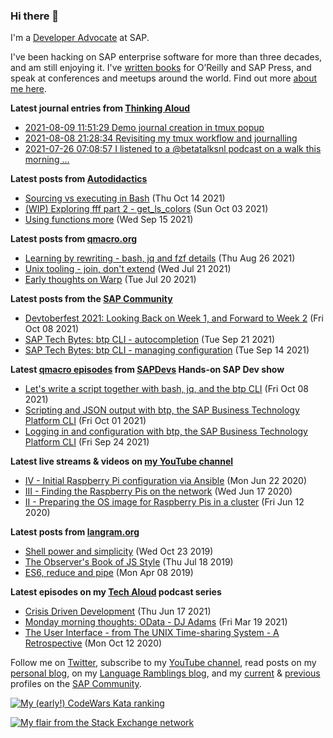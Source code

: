 
### Hi there 👋

I'm a [Developer Advocate](https://developers.sap.com/) at SAP.

I've been hacking on SAP enterprise software for more than three decades, and am still enjoying it. I've [written books](https://qmacro.org/about/#writing-and-talks) for O’Reilly and SAP Press, and speak at conferences and meetups around the world. Find out more [about me here](https://qmacro.org/about).

**Latest journal entries from [Thinking Aloud](https://github.com/qmacro/thinking-aloud)**
- [2021-08-09 11:51:29 Demo journal creation in tmux popup](https://github.com/qmacro/thinking-aloud/issues/30)
- [2021-08-08 21:28:34 Revisiting my tmux workflow and journalling](https://github.com/qmacro/thinking-aloud/issues/28)
- [2021-07-26 07:08:57 I listened to a @betatalksnl podcast on a walk this morning …](https://github.com/qmacro/thinking-aloud/issues/26)

**Latest posts from [Autodidactics](https://qmacro.org/autodidactics/)**
- [Sourcing vs executing in Bash](https://qmacro.org/autodidactics/2021/10/14/sourcing-vs-executing-in-bash/) (Thu Oct 14 2021)
- [(WIP) Exploring fff part 2 - get_ls_colors](https://qmacro.org/autodidactics/2021/10/03/exploring-fff-part-2-get-ls-colors/) (Sun Oct 03 2021)
- [Using functions more](https://qmacro.org/autodidactics/2021/09/15/using-functions-more/) (Wed Sep 15 2021)

**Latest posts from [qmacro.org](https://qmacro.org)**
- [Learning by rewriting - bash, jq and fzf details](http://qmacro.org/2021/08/26/learning-by-rewriting/) (Thu Aug 26 2021)
- [Unix tooling - join, don&#x27;t extend](http://qmacro.org/2021/07/21/unix-tooling-join,-don&#x27;t-extend/) (Wed Jul 21 2021)
- [Early thoughts on Warp](http://qmacro.org/2021/07/20/early-thoughts-on-warp/) (Tue Jul 20 2021)

**Latest posts from the [SAP Community](https://people.sap.com/dj.adams.sap)**
- [Devtoberfest 2021: Looking Back on Week 1, and Forward to Week 2](https://blogs.sap.com/?p&#x3D;1416773) (Fri Oct 08 2021)
- [SAP Tech Bytes: btp CLI - autocompletion](https://blogs.sap.com/?p&#x3D;1407602) (Tue Sep 21 2021)
- [SAP Tech Bytes: btp CLI - managing configuration](https://blogs.sap.com/?p&#x3D;1404163) (Tue Sep 14 2021)

**Latest [qmacro episodes](https://www.youtube.com/playlist?list=PLfctWmgNyOIebP3qa7jXfn68QcwS5dttb) from [SAPDevs](https://www.youtube.com/user/sapdevs) Hands-on SAP Dev show**
- [Let&#x27;s write a script together with bash, jq, and the btp CLI](https://www.youtube.com/watch?v&#x3D;mPngw5yZyf8) (Fri Oct 08 2021)
- [Scripting and JSON output with btp, the SAP Business Technology Platform CLI](https://www.youtube.com/watch?v&#x3D;xRmHZGk4QCU) (Fri Oct 01 2021)
- [Logging in and configuration with btp, the SAP Business Technology Platform CLI](https://www.youtube.com/watch?v&#x3D;jN_4J8tmmTo) (Fri Sep 24 2021)

**Latest live streams & videos on [my YouTube channel](https://youtube.com/djadams-qmacro)**
- [IV - Initial Raspberry Pi configuration via Ansible](https://www.youtube.com/watch?v&#x3D;vooBccHq6_4) (Mon Jun 22 2020)
- [III - Finding the Raspberry Pis on the network](https://www.youtube.com/watch?v&#x3D;hx7DB7Iqslk) (Wed Jun 17 2020)
- [II - Preparing the OS image for Raspberry Pis in a cluster](https://www.youtube.com/watch?v&#x3D;IY5ZNZDI-EQ) (Fri Jun 12 2020)

**Latest posts from [langram.org](https://langram.org)**
- [Shell power and simplicity](http://langram.org/2019/10/23/shell-power-simplicity/) (Wed Oct 23 2019)
- [The Observer&#x27;s Book of JS Style](http://langram.org/2019/07/18/observers-book-of-js-style/) (Thu Jul 18 2019)
- [ES6, reduce and pipe](http://langram.org/2019/04/08/es6-reduce-and-pipe/) (Mon Apr 08 2019)

**Latest episodes on my [Tech Aloud](https://anchor.fm/tech-aloud) podcast series**
- [Crisis Driven Development](https://anchor.fm/tech-aloud/episodes/Crisis-Driven-Development-e12u6t9) (Thu Jun 17 2021)
- [Monday morning thoughts: OData - DJ Adams](https://anchor.fm/tech-aloud/episodes/Monday-morning-thoughts-OData---DJ-Adams-et0aot) (Fri Mar 19 2021)
- [The User Interface - from The UNIX Time-sharing System - A Retrospective](https://anchor.fm/tech-aloud/episodes/The-User-Interface---from-The-UNIX-Time-sharing-System---A-Retrospective-eku7oa) (Mon Oct 12 2020)

Follow me on [Twitter](https://twitter.com/qmacro), subscribe to my [YouTube channel](https://www.youtube.com/djadams-qmacro), read posts on my [personal blog](https://qmacro.org), on my [Language Ramblings blog](https://langram.org), and my [current](https://people.sap.com/dj.adams.sap#content:blogposts) & [previous](https://people.sap.com/dj.adams#content:blogposts) profiles on the [SAP Community](https://community.sap.com).

[![My (early!) CodeWars Kata ranking](https://www.codewars.com/users/qmacro/badges/small)](https://www.codewars.com/users/qmacro)

[![My flair from the Stack Exchange network](https://stackexchange.com/users/flair/162724.png)](https://stackexchange.com/users/162724)

